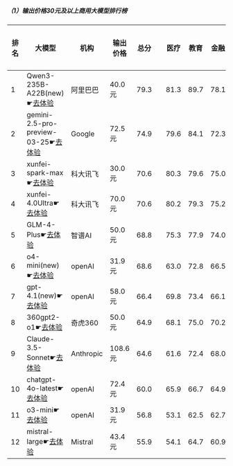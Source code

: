 ##### （1）输出价格30元及以上商用大模型排行榜
|排名|大模型|机构|输出价格|总分| |医疗|教育|金融|法律|行政公务|心理健康|推理与数学计算|语言与指令遵从|
|---|-----|---|-------|---|-|----|---|---|---|------|-------|-----------|------------|
|1|Qwen3-235B-A22B(new)☛[去体验](https://nonelinear.com/static/modelcompare.html?type=open-source)|阿里巴巴|40.0元|79.3| |        81.3|89.7|78.1|70.0|        90.0|62.5|        83.7|79.1|
|2|gemini-2.5-pro-preview-03-25☛[去体验](https://nonelinear.com/static/modelcompare.html?type=proprietary)|Google|72.5元|74.9| |        79.6|84.1|72.3|53.3|        90.0|52.5|        86.7|80.6|
|3|xunfei-spark-max☛[去体验](https://nonelinear.com/static/modelcompare.html?type=proprietary)|科大讯飞|30.0元|70.6| |        80.3|79.6|75.0|65.3|        69.0|59.0|        60.4|75.9|
|4|xunfei-4.0Ultra☛[去体验](https://nonelinear.com/static/modelcompare.html?type=proprietary)|科大讯飞|70.0元|70.6| |        80.2|79.3|75.2|64.0|        68.7|61.2|        60.0|75.7|
|5|GLM-4-Plus☛[去体验](https://nonelinear.com/static/modelcompare.html?type=proprietary)|智谱AI|50.0元|68.8| |        75.3|77.9|74.0|61.3|        71.8|59.0|        55.2|76.0|
|6|o4-mini(new)☛[去体验](https://nonelinear.com/static/modelcompare.html?type=proprietary)|openAI|31.9元|68.6| |        63.0|72.8|66.5|36.7|        90.0|45.0|        92.5|82.1|
|7|gpt-4.1(new)☛[去体验](https://nonelinear.com/static/modelcompare.html?type=proprietary)|openAI|58.0元|66.4| |        69.8|73.4|66.1|56.7|        60.0|53.8|        72.9|78.8|
|8|360gpt2-o1☛[去体验](https://nonelinear.com/static/modelcompare.html?type=proprietary)|奇虎360|50.0元|64.9| |        68.1|75.0|70.2|47.7|        70.0|52.0|        67.3|69.1|
|9|Claude-3.5-Sonnet☛[去体验](https://nonelinear.com/static/modelcompare.html?type=proprietary)|Anthropic|108.6元|64.6| |        61.6|72.4|68.0|50.9|        80.0|40.5|        63.6|79.9|
|10|chatgpt-4o-latest☛[去体验](https://nonelinear.com/static/modelcompare.html?type=proprietary)|openAI|72.4元|60.0| |        65.9|66.7|64.9|37.0|        56.0|49.5|        63.6|76.1|
|11|o3-mini☛[去体验](https://nonelinear.com/static/modelcompare.html?type=proprietary)|openAI|31.9元|56.8| |        53.1|62.5|62.7|30.3|        52.0|42.5|        82.2|69.5|
|12|mistral-large☛[去体验](https://nonelinear.com/static/modelcompare.html?type=proprietary)|Mistral|43.4元|55.9| |        54.1|64.7|60.9|32.6|        59.0|47.1|        58.4|70.5|
    
